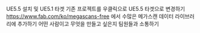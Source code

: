 UE5.5 설치 및 UE5.1 타겟 기존 프로젝트를 우클릭으로 UE5.5 타겟으로 변경하기
https://www.fab.com/ko/megascans-free 에서 수많은 메가스캔 데이터 라이브러리에 추가하기
어떤 사람이고 무엇을 만들고 싶은지 팀원들과 소통하기